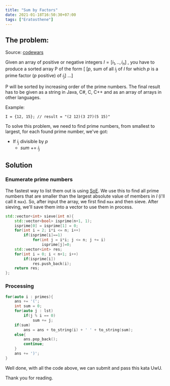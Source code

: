 ```yaml
---
title: "Sum by Factors"
date: 2021-01-18T16:50:30+07:00
tags: ["Eratosthene"]
---
```


## The problem:
Source: [codewars](https://www.codewars.com/kata/54d496788776e49e6b00052f)

Given an array of positive or negative integers $I = [i_1, .., i_n]$ , you have to produce a sorted array P of the form [ [$p$, sum of all $i_j$ of $I$ for which $p$ is a prime factor ($p$ positive) of $i_j$] ...]

P will be sorted by increasing order of the prime numbers. The final result has to be given as a string in Java, C#, C, C++ and as an array of arrays in other languages.

Example:
```
I = {12, 15}; // result = "(2 12)(3 27)(5 15)"
```
To solve this problem, we need to find prime numbers, from smallest to largest, for each found prime number, we've got:
- If $i_j$ divisible by $p$
    - $sum$ += $i_j$
## Solution
### Enumerate prime numbers
The fastest way to list them out is using [SoE](https://en.wikipedia.org/wiki/Sieve_of_Eratosthenes). We use this to find all prime numbers that are smaller than the largest absolute value of members in $I$ (i'll call it `max`). So, after input the array, we first find `max` and then sieve. After sieving, we'll save them into a vector to use them in process.
```cpp
std::vector<int> sieve(int n){
    std::vector<bool> isprime(n+1, 1);
    isprime[0] = isprime[1] = 0;
    for(int i = 2; i*i <= n; i++)
        if(isprime[i]==1)
            for(int j = i*i; j <= n; j += i)
                isprime[j]=0;
    std::vector<int> res;
    for(int i = 0; i < n+1; i++)
        if(isprime[i])
            res.push_back(i);
    return res;
};
```
### Processing
```cpp
for(auto i : primes){
    ans += '(';
    int sum = 0;
    for(auto j : lst)
        if(j % i == 0)
            sum += j;
    if(sum)
        ans = ans + to_string(i) + ' ' + to_string(sum);
    else{
        ans.pop_back();
        continue;
    }
    ans += ')';
}
```
Well done, with all the code above, we can submit and pass this kata UwU.


Thank you for reading.